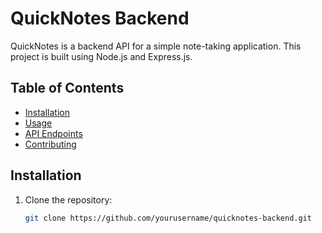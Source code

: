 # QuickNotes Backend

QuickNotes is a backend API for a simple note-taking application. This project is built using Node.js and Express.js.

## Table of Contents

- [Installation](#installation)
- [Usage](#usage)
- [API Endpoints](#api-endpoints)
- [Contributing](#contributing)

## Installation

1. Clone the repository:
   ```sh
   git clone https://github.com/yourusername/quicknotes-backend.git
